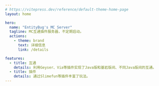 ```yaml
---
# https://vitepress.dev/reference/default-theme-home-page
layout: home

hero:
  name: "EntityBug's MC Server"
  tagline: MC互通插件服务器，不定期启动。
  actions:
    - theme: brand
      text: 详细信息
      link: /details

features:
  - title: 互通
    details: 利用Geyser、Via等插件实现了Java版和基岩版间、不同Java版间的互通。
  - title: 插件
    details: 通过Slimefun等插件丰富了玩法。
---
```

